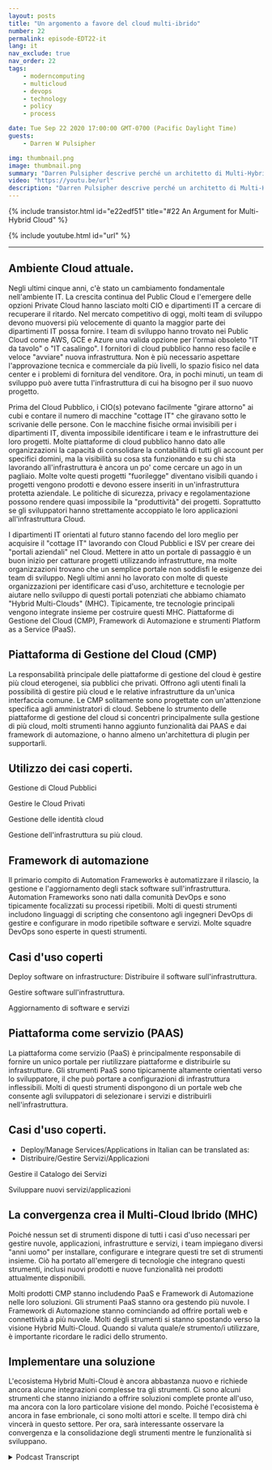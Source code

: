 ```yaml
---
layout: posts
title: "Un argomento a favore del cloud multi-ibrido"
number: 22
permalink: episode-EDT22-it
lang: it
nav_exclude: true
nav_order: 22
tags:
    - moderncomputing
    - multicloud
    - devops
    - technology
    - policy
    - process

date: Tue Sep 22 2020 17:00:00 GMT-0700 (Pacific Daylight Time)
guests:
    - Darren W Pulsipher

img: thumbnail.png
image: thumbnail.png
summary: "Darren Pulsipher descrive perché un architetto di Multi-Hybrid Cloud potrebbe già essere nel tuo Data Center. La maggior parte delle organizzazioni ha già tutti gli ingredienti. Devono solo capire come si integrano tra loro."
video: "https://youtu.be/url"
description: "Darren Pulsipher descrive perché un architetto di Multi-Hybrid Cloud potrebbe già essere nel tuo Data Center. La maggior parte delle organizzazioni ha già tutti gli ingredienti. Devono solo capire come si integrano tra loro."
---
```


<div>
{% include transistor.html id="e22edf51" title="#22 An Argument for Multi-Hybrid Cloud" %}

{% include youtube.html id="url" %}
</div>

---

## Ambiente Cloud attuale.

Negli ultimi cinque anni, c'è stato un cambiamento fondamentale nell'ambiente IT. La crescita continua del Public Cloud e l'emergere delle opzioni Private Cloud hanno lasciato molti CIO e dipartimenti IT a cercare di recuperare il ritardo. Nel mercato competitivo di oggi, molti team di sviluppo devono muoversi più velocemente di quanto la maggior parte dei dipartimenti IT possa fornire. I team di sviluppo hanno trovato nei Public Cloud come AWS, GCE e Azure una valida opzione per l'ormai obsoleto "IT da tavolo" o "IT casalingo". I fornitori di cloud pubblico hanno reso facile e veloce "avviare" nuova infrastruttura. Non è più necessario aspettare l'approvazione tecnica e commerciale da più livelli, lo spazio fisico nel data center e i problemi di fornitura del venditore. Ora, in pochi minuti, un team di sviluppo può avere tutta l'infrastruttura di cui ha bisogno per il suo nuovo progetto.

Prima del Cloud Pubblico, i CIO(s) potevano facilmente "girare attorno" ai cubi e contare il numero di macchine "cottage IT" che giravano sotto le scrivanie delle persone. Con le macchine fisiche ormai invisibili per i dipartimenti IT, diventa impossibile identificare i team e le infrastrutture dei loro progetti. Molte piattaforme di cloud pubblico hanno dato alle organizzazioni la capacità di consolidare la contabilità di tutti gli account per specifici domini, ma la visibilità su cosa sta funzionando e su chi sta lavorando all'infrastruttura è ancora un po' come cercare un ago in un pagliaio. Molte volte questi progetti "fuorilegge" diventano visibili quando i progetti vengono prodotti e devono essere inseriti in un'infrastruttura protetta aziendale. Le politiche di sicurezza, privacy e regolamentazione possono rendere quasi impossibile la "produttività" dei progetti. Soprattutto se gli sviluppatori hanno strettamente accoppiato le loro applicazioni all'infrastruttura Cloud.

I dipartimenti IT orientati al futuro stanno facendo del loro meglio per acquisire il "cottage IT" lavorando con Cloud Pubblici e ISV per creare dei "portali aziendali" nel Cloud. Mettere in atto un portale di passaggio è un buon inizio per catturare progetti utilizzando infrastrutture, ma molte organizzazioni trovano che un semplice portale non soddisfi le esigenze dei team di sviluppo. Negli ultimi anni ho lavorato con molte di queste organizzazioni per identificare casi d'uso, architetture e tecnologie per aiutare nello sviluppo di questi portali potenziati che abbiamo chiamato "Hybrid Multi-Clouds" (MHC). Tipicamente, tre tecnologie principali vengono integrate insieme per costruire questi MHC. Piattaforme di Gestione del Cloud (CMP), Framework di Automazione e strumenti Platform as a Service (PaaS).

## Piattaforma di Gestione del Cloud (CMP)

La responsabilità principale delle piattaforme di gestione del cloud è gestire più cloud eterogenei, sia pubblici che privati. Offrono agli utenti finali la possibilità di gestire più cloud e le relative infrastrutture da un'unica interfaccia comune. Le CMP solitamente sono progettate con un'attenzione specifica agli amministratori di cloud. Sebbene lo strumento delle piattaforme di gestione del cloud si concentri principalmente sulla gestione di più cloud, molti strumenti hanno aggiunto funzionalità dai PAAS e dai framework di automazione, o hanno almeno un'architettura di plugin per supportarli.

## Utilizzo dei casi coperti.

Gestione di Cloud Pubblici

Gestire le Cloud Privati

Gestione delle identità cloud

Gestione dell'infrastruttura su più cloud.

## Framework di automazione

Il primario compito di Automation Frameworks è automatizzare il rilascio, la gestione e l'aggiornamento degli stack software sull'infrastruttura. Automation Frameworks sono nati dalla comunità DevOps e sono tipicamente focalizzati su processi ripetibili. Molti di questi strumenti includono linguaggi di scripting che consentono agli ingegneri DevOps di gestire e configurare in modo ripetibile software e servizi. Molte squadre DevOps sono esperte in questi strumenti.

## Casi d'uso coperti

Deploy software on infrastructure: Distribuire il software sull'infrastruttura.

Gestire software sull'infrastruttura.

Aggiornamento di software e servizi

## Piattaforma come servizio (PAAS)

La piattaforma come servizio (PaaS) è principalmente responsabile di fornire un unico portale per riutilizzare piattaforme e distribuirle su infrastrutture. Gli strumenti PaaS sono tipicamente altamente orientati verso lo sviluppatore, il che può portare a configurazioni di infrastruttura inflessibili. Molti di questi strumenti dispongono di un portale web che consente agli sviluppatori di selezionare i servizi e distribuirli nell'infrastruttura.

## Casi d'uso coperti.

* Deploy/Manage Services/Applications in Italian can be translated as:
* Distribuire/Gestire Servizi/Applicazioni

Gestire il Catalogo dei Servizi

Sviluppare nuovi servizi/applicazioni

## La convergenza crea il Multi-Cloud Ibrido (MHC)

Poiché nessun set di strumenti dispone di tutti i casi d'uso necessari per gestire nuvole, applicazioni, infrastrutture e servizi, i team impiegano diversi "anni uomo" per installare, configurare e integrare questi tre set di strumenti insieme. Ciò ha portato all'emergere di tecnologie che integrano questi strumenti, inclusi nuovi prodotti e nuove funzionalità nei prodotti attualmente disponibili.

Molti prodotti CMP stanno includendo PaaS e Framework di Automazione nelle loro soluzioni. Gli strumenti PaaS stanno ora gestendo più nuvole. I Framework di Automazione stanno cominciando ad offrire portali web e connettività a più nuvole. Molti degli strumenti si stanno spostando verso la visione Hybrid Multi-Cloud. Quando si valuta quale/e strumento/i utilizzare, è importante ricordare le radici dello strumento.

## Implementare una soluzione

L'ecosistema Hybrid Multi-Cloud è ancora abbastanza nuovo e richiede ancora alcune integrazioni complesse tra gli strumenti. Ci sono alcuni strumenti che stanno iniziando a offrire soluzioni complete pronte all'uso, ma ancora con la loro particolare visione del mondo. Poiché l'ecosistema è ancora in fase embrionale, ci sono molti attori e scelte. Il tempo dirà chi vincerà in questo settore. Per ora, sarà interessante osservare la convergenza e la consolidazione degli strumenti mentre le funzionalità si sviluppano.



<details>
<summary> Podcast Transcript </summary>

<p></p>

</details>
